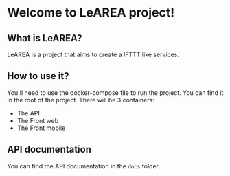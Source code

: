 # Welcome to LeAREA project!

## What is LeAREA?

LeAREA is a project that aims to create a IFTTT like services.

## How to use it?
You'll need to use the docker-compose file to run the project.
You can find it in the root of the project.
There will be 3 containers:
- The API
- The Front web
- The Front mobile

## API documentation
You can find the API documentation in the `docs` folder.